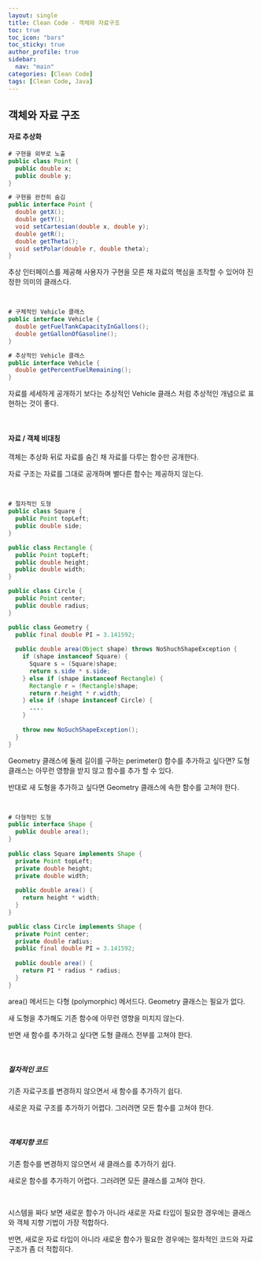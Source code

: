 ```yaml
---
layout: single
title: Clean Code - 객체와 자료구조
toc: true
toc_icon: "bars"
toc_sticky: true
author_profile: true
sidebar:
  nav: "main"
categories: [Clean Code]
tags: [Clean Code, Java]
---
```




## 객체와 자료 구조

#### 자료 추상화

```java
# 구현을 외부로 노출
public class Point {
  public double x;
  public double y;
}

# 구현을 완전히 숨김
public interface Point {
  double getX();
  double getY();
  void setCartesian(double x, double y);
  double getR();
  double getTheta();
  void setPolar(double r, double theta);
}
```

추상 인터페이스를 제공해 사용자가 구현을 모른 채 자료의 핵심을 조작할 수 있어야 진정한 의미의 클래스다.

<br/>

```java
# 구체적인 Vehicle 클래스
public interface Vehicle {
  double getFuelTankCapacityInGallons();
  double getGallonOfGasoline();
}

# 추상적인 Vehicle 클래스
public interface Vehicle {
  double getPercentFuelRemaining();
}
```

자료를 세세하게 공개하기 보다는 추상적인 Vehicle 클래스 처럼 추상적인 개념으로 표현하는 것이 좋다.

<br/>

#### 자료 / 객체 비대칭

객체는 추상화 뒤로 자료를 숨긴 채 자료를 다루는 함수만 공개한다.

자료 구조는 자료를 그대로 공개하며 별다른 함수는 제공하지 않는다.

<br/>

```java
# 절차적인 도형
public class Square {
  public Point topLeft;
  public double side;
}  

public class Rectangle {
  public Point topLeft;
  public double height;
  public double width;
}

public class Circle {
  public Point center;
  public double radius;
}

public class Geometry {
  public final double PI = 3.141592;
  
  public double area(Object shape) throws NoShuchShapeException {
    if (shape instanceof Square) {
      Square s = (Square)shape;
      return s.side * s.side;
    } else if (shape instanceof Rectangle) {
      Rectangle r = (Rectangle)shape;
      return r.height * r.width;
    } else if (shape instanceof Circle) {
      ....
    }
    
    throw new NoSuchShapeException();
  }
}
```

Geometry 클래스에 둘레 길이를 구하는 perimeter() 함수를 추가하고 싶다면? 도형 클래스는 아무런 영향을 받지 않고 함수를 추가 할 수 있다.

반대로 새 도형을 추가하고 싶다면 Geometry 클래스에 속한 함수를 고쳐야 한다.

<br/>

```java
# 다형적인 도형
public interface Shape {
  public double area();
}  
  
public class Square implements Shape {
  private Point topLeft;
  private double height;
  private double width;
  
  public double area() {
    return height * width;
  }
}  

public class Circle implements Shape {
  private Point center;
  private double radius;
  public final double PI = 3.141592;
  
  public double area() {
    return PI * radius * radius;
  }
}
```

area() 메서드는 다형 (polymorphic) 메서드다. Geometry 클래스는 필요가 없다.

새 도형을 추가해도 기존 함수에 아무런 영향을 미치지 않는다.

반면 새 함수를 추가하고 싶다면 도형 클래스 전부를 고쳐야 한다.

<br/>

##### 절차적인 코드

기존 자료구조를 변경하지 않으면서 새 함수를 추가하기 쉽다.

새로운 자료 구조를 추가하기 어렵다. 그러려면 모든 함수를 고쳐야 한다.

<br/>

##### 객체지향 코드

기존 함수를 변경하지 않으면서 새 클래스를 추가하기 쉽다.

새로운 함수를 추가하기 어렵다. 그러려면 모든 클래스를 고쳐야 한다.

<br/>

시스템을 짜다 보면 새로운 함수가 아니라 새로운 자료 타입이 필요한 경우에는 클래스와 객체 지향 기법이 가장 적합하다.

반면, 새로운 자료 타입이 아니라 새로운 함수가 필요한 경우에는 절차적인 코드와 자료 구조가 좀 더 적합히다.























